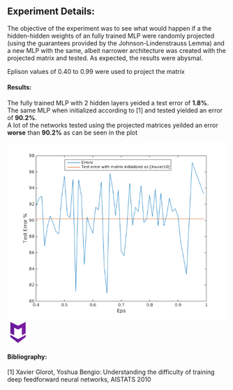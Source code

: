 ###

## Experiment Details:  

The objective of the experiment was to see what would happen 
if a the hidden-hidden weights of an fully trained MLP were 
randomly projected (using the guarantees provided by the 
Johnson-Lindenstrauss Lemma) and a new MLP with the same, 
albeit narrower architecture was created with the projected matrix 
and tested. As expected, the results were abysmal.   

Eplison values of 0.40 to 0.99 were used to project the matrix



#### Results: 

The fully trained MLP with 2 hidden layers yeided a test error of __1.8%__.   
The same MLP when initialized according to [1] and tested yielded an error of __90.2%__.  
A lot of the networks tested using the projected matrices yeilded an error __worse__ than __90.2%__ as can
be seen in the plot 

![alt text](https://github.com/vikkamath/randomProjections/blob/master/results.png "Results")
![alt text](https://github.com/adam-p/markdown-here/raw/master/src/common/images/icon48.png "Logo Title Text 1")

















#### Bibliography: 
[1] Xavier Glorot, Yoshua Bengio: Understanding the difficulty of training deep feedforward neural networks, AISTATS 2010





